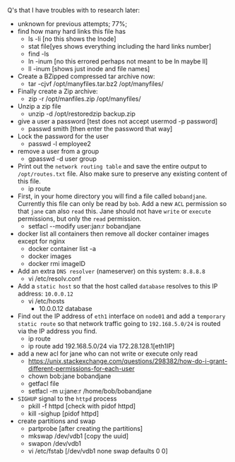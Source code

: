 Q's that I have troubles with to research later:
- unknown for previous attempts; 77%; 
- find how many hard links this file has
	- ls -li [no this shows the Inode]
	- stat file[yes shows everything including the hard links number]
	- find -ls
	- ln -inum [no this errored perhaps not meant to be ln maybe ll]
	- ll -inum [shows just inode and file names]
- Create a BZipped compressed tar archive now:
	- tar -cjvf /opt/manyfiles.tar.bz2 /opt/manyfiles/
- Finally create a Zip archive:
	- zip -r /opt/manfiles.zip /opt/manyfiles/
- Unzip a zip file
	- unzip -d /opt/restoredzip backup.zip
- give a user a password [test does not accept usermod -p password]
	- passwd smith [then enter the password that way]
- Lock the password for the user
	- passwd -l employee2
- remove a user from a group
	- gpasswd -d user group
- Print out the `network routing table` and save the entire output to `/opt/routes.txt` file. Also make sure to preserve any existing content of this file.
	- ip route
- First, in your home directory you will find a file called `bobandjane`. Currently this file can only be read by `bob`. Add a new `ACL` permission so that `jane` can also `read` this. Jane should not have `write` or `execute` permissions, but only the `read` permission.
	- setfacl --modify user:jan:r bobandjane
- docker list all containers then remove all docker container images except for nginx
	- docker container list -a
	- docker images
	- docker rmi imageID
- Add an extra `DNS resolver` (nameserver) on this system: `8.8.8.8`
	- vi /etc/resolv.conf
- Add a `static host` so that the host called `database` resolves to this IP address: `10.0.0.12`
	- vi /etc/hosts
		- 10.0.0.12 database
- Find out the IP address of `eth1` interface on `node01` and add a `temporary static route` so that network traffic going to `192.168.5.0/24` is routed via the IP address you find.
	- ip route
	- ip route add 192.168.5.0/24 via 172.28.128.1[eth1IP]
- add a new acl for jane who can not write or execute only read
	- https://unix.stackexchange.com/questions/298382/how-do-i-grant-different-permissions-for-each-user
	- chown bob:jane bobandjane
	- getfacl file
	- setfacl -m u:jane:r /home/bob/bobandjane
- `SIGHUP` signal to the `httpd` process
	- pkill -f httpd [check with pidof httpd]
	- kill -sighup [pidof httpd]
- create partitions and swap
	- partprobe [after creating the partitions]
	- mkswap /dev/vdb1 [copy the uuid]
	- swapon /dev/vdb1
	- vi /etc/fstab [/dev/vdb1 none swap defaults 0 0]
